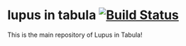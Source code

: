 # lupus in tabula [![Build Status](https://travis-ci.org/lupus-dev/lupus-in-tabula.svg?branch=travis)](https://travis-ci.org/lupus-dev/lupus-in-tabula)

This is the main repository of Lupus in Tabula!
